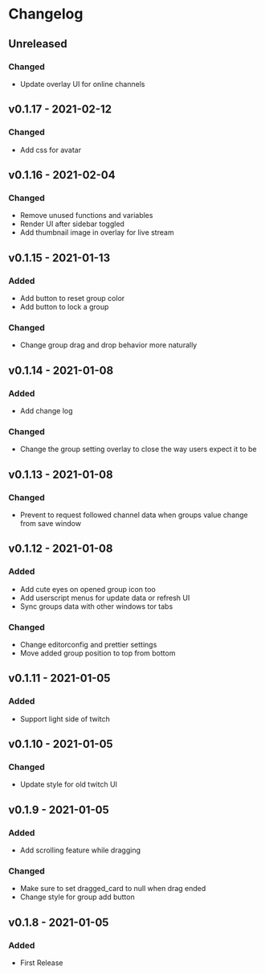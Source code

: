 # Changelog

## Unreleased

### Changed

- Update overlay UI for online channels

## v0.1.17 - 2021-02-12

### Changed

- Add css for avatar

## v0.1.16 - 2021-02-04

### Changed

- Remove unused functions and variables
- Render UI after sidebar toggled
- Add thumbnail image in overlay for live stream

## v0.1.15 - 2021-01-13

### Added

- Add button to reset group color
- Add button to lock a group

### Changed

- Change group drag and drop behavior more naturally

## v0.1.14 - 2021-01-08

### Added

- Add change log

### Changed

- Change the group setting overlay to close the way users expect it to be

## v0.1.13 - 2021-01-08

### Changed

- Prevent to request followed channel data when groups value change from save window

## v0.1.12 - 2021-01-08

### Added

- Add cute eyes on opened group icon too
- Add userscript menus for update data or refresh UI
- Sync groups data with other windows tor tabs

### Changed

- Change editorconfig and prettier settings
- Move added group position to top from bottom

## v0.1.11 - 2021-01-05

### Added

- Support light side of twitch

## v0.1.10 - 2021-01-05

### Changed

- Update style for old twitch UI

## v0.1.9 - 2021-01-05

### Added

- Add scrolling feature while dragging

### Changed

- Make sure to set dragged_card to null when drag ended
- Change style for group add button

## v0.1.8 - 2021-01-05

### Added

- First Release
